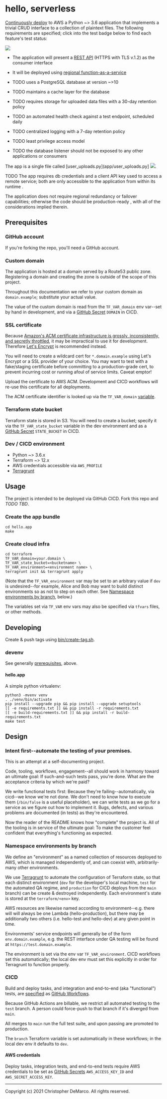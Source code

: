 # hello, serverless

[Continuously deploy](.github/workflows/deploy-main.yml) to AWS a
Python ~> 3.6 application that implements a trivial CRUD interface to
a collection of plaintext files. The following requirements are
specified; click into the test badge below to find each feature's test
status:

[![](https://github.com/christopher-demarco/hello-serverless/actions/workflows/functional-tests.yml/badge.svg)](https://github.com/christopher-demarco/hello-serverless/actions/workflows/functional-tests.yml)

- The application will present a [REST API](terraform/api-gateway.tf) (HTTPS with TLS v.1.2) as the consumer interface

- It will be deployed using [regional function-as-a-service](terraform/lambda.tf)

- TODO uses a PostgreSQL database at version ~>10

- TODO maintains a cache layer for the database

- TODO requires storage for uploaded data files with a 30-day retention policy

- TODO an automated health check against a test endpoint, scheduled daily

- TODO centralized logging with a 7-day retention policy

- TODO least privilege access model

- TODO the database listener should not be exposed to any other applications or consumers


The app is a single file called [user_uploads.py](app/user_uploads.py]
[![](https://github.com/christopher-demarco/hello-serverless/actions/workflows/unit-tests.yml/badge.svg)](app/hello_test.py).

TODO The app requires db credentials and a client API key used to
access a remote service; both are only accessible to the application
from within its runtime 
.

The application does not require regional redundancy or failover
capabilities; otherwise the code should be production-ready , with all
of the considerations implied therein.


## Prerequisites

### GitHub account

If you're forking the repo, you'll need a GitHub account.


### Custom domain

The application is hosted at a domain served by a Route53 public zone.
Registering a domain and creating the zone is outside of the scope of
this project.

Throughout this documentation we refer to your custom domain as
`domain.example`; substitute your actual value.

The value of the custom domain is read from the `TF_VAR_domain` env
var--set by hand in development, and via a [GitHub
Secret](https://docs.github.com/en/actions/reference/encrypted-secrets)
`DOMAIN` in CICD.


### SSL certificate

Because [Amazon's ACM certificate infrastructure is grossly,
inconsistently, and secretly
throttled](https://github.com/aws/aws-cdk/issues/5889), it
may be impractical to use it for development. Therefore [Let's
Encrypt](https://letsencrypt.org) is recommended instead.

You will need to create a wildcard cert for `*.domain.example` using
Let's Encrypt or a SSL provider of your choice. You may want to test
with a fake/staging certificate before committing to a
production-grade cert, to prevent incurring cost or running afoul of
service limits. Caveat emptor!

Upload the certificate to AWS ACM. Development and CICD workflows will
re-use this certificate for all deployments.

The ACM certificate identifier is looked up via the `TF_VAR_domain`
[variable](#Custom-domain).


### Terraform state bucket

Terraform state is stored in S3. You will need to create a bucket;
specify it via the `TF_VAR_state_bucket` variable in the dev
environment and as a [GitHub
Secret](https://docs.github.com/en/actions/reference/encrypted-secrets)
`STATE_BUCKET` in CICD.


### Dev / CICD environment

  - Python ~> 3.6.x
  - Terraform ~> 12.x
  - AWS credentials accessible via `AWS_PROFILE`
  - [Terragrunt](https://terragrunt.gruntwork.io)
  

## Usage

The project is intended to be deployed via GitHub CICD. Fork this
repo and *TODO TBD*.


### Create the app bundle

```
cd hello.app
make
```


### Create cloud infra

```
cd terraform
TF_VAR_domain=your.domain \
TF_VAR_state_bucket=<bucketname> \
TF_VAR_environment=<environment name> \
terragrunt init && terragrunt apply
```

(Note that the `TF_VAR_environment` var may be set to an arbitrary value if
`dev` is undesired--for example, Alice and Bob may want to build
distinct environments so as not to step on each other. See [Namespace
environments by branch](#Namespace-environments-by-branch), below.)

The variables set via `TF_VAR` env vars may also be specified via
`tfvars` files, or other methods.


## Developing

Create & push tags using [bin/create-tag.sh](bin/create-tag.sh).


### devenv

See generally [prerequisites](#prerequisites), above.


#### hello.app

A simple python virtualenv: 

```
python3 -mvenv venv
. ./venv/bin/activate
pip install --upgrade pip && pip install --upgrade setuptools
[[ -e requirements.txt ]] && pip install -r requirements.txt
[[ -e build-requirements.txt ]] && pip install -r build-requirements.txt
make test
```


## Design

### Intent first--automate the testing of your premises.

This is an attempt at a self-documenting project.

Code, tooling, workflows, engagement--all should work in harmony
toward an ultimate goal: If such-and-such tests pass, you're done.
What are the acceptance criteria by which we're paid? 

We write functional tests first: Because they're
failing--automatically, via cicd--we know we're not done. We don't
need to know how to execute them (`/bin/false` is a useful
placeholder), we can write tests as we go for a service as we figure
out how to implement it. Bugs, defects, and various problems are
documented (in tests) as they're encountered.

Now the reader of the README knows how "complete" the project is. All
of the tooling is in service of the ultimate goal: To make the
customer feel confident that everything's functioning as expected.




### Namespace environments by branch

We define an "environment" as a named collection of resources deployed
to AWS, which is managed independently of, and can coexist with,
arbitrarily-many other environments.

We use [Terragrunt](https://terragrunt.gruntwork.io) to automate the
configuration of Terraform state, so that each distinct environment
(`dev` for the developer's local machine, `test` for the automated QA
regime, and `production` for CICD deploys from the `main` branch) can
be create & destroyed independently. Each environment's state is
stored at the `terraform/<env>` key.

AWS resources are likewise named according to environment--e.g. there
will will always be one Lambda (hello-production), but there may be
additionally two others (i.e. hello-test and hello-dev) at any given
point in time.

Environments' service endpoints will generally be of the form
`env.domain.example`, e.g. the REST interface under QA testing will be
found at `https://test.domain.example`.

The environment is set via the env var `TF_VAR_environment`. CICD
workflows set this automatically; the local dev env must set this
explicitly in order for Terragrunt to function properly.


### CICD

Build and deploy tasks, and integration and end-to-end (aka
"functional") tests, are [specified](.github/workflows) as [GitHub
Workflows](https://docs.github.com/en/actions/learn-github-actions).

Because GitHub Actions are billable, we restrict all automated testing
to the `test` branch. A person could force-push to that branch if it's
diverged from `main`.

All merges to `main` run the full test suite, and upon passing are
promoted to production.

The `branch` Terraform variable is set automatically in these
workflows; in the local dev env it defaults to `dev`.

#### AWS credentials

Deploy tasks, integration tests, and end-to-end tests require AWS
credentials to be set as [GitHub
Secrets](https://docs.github.com/en/actions/reference/encrypted-secrets)
`AWS_ACCESS_KEY_ID` and `AWS_SECRET_ACCESS_KEY`.

-----
Copyright (c) 2021 Christopher DeMarco. All rights reserved.

